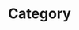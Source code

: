 ---
title: "Category"
layout: Categories
permalink: /Categories/
author_profile: true
sidebar_main: true
---